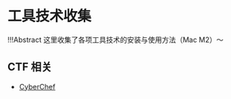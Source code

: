 # 工具技术收集

!!!Abstract
    这里收集了各项工具技术的安装与使用方法（Mac M2）～

## CTF 相关

- [CyberChef](CyberChef/CyberChef/)